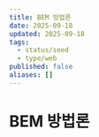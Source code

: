 ```yaml
---
title: BEM 방법론
date: 2025-09-18
updated: 2025-09-18
tags:
  - status/seed
  - type/web
published: false
aliases: []
---
```

# BEM 방법론
